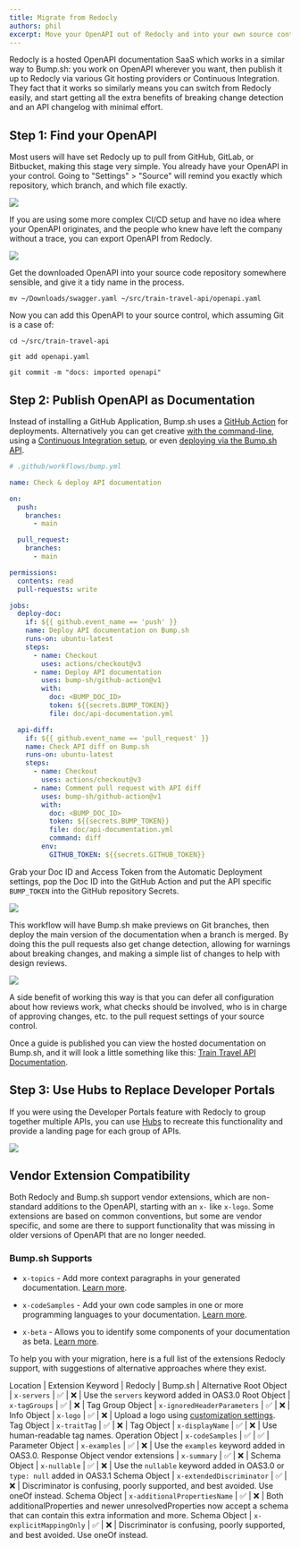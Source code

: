 ```yaml
---
title: Migrate from Redocly
authors: phil
excerpt: Move your OpenAPI out of Redocly and into your own source control, so you can control more of the workflow with all the same benefits.
---
```


Redocly is a hosted OpenAPI documentation SaaS which works in a similar way to Bump.sh: you work on OpenAPI wherever you want, then publish it up to Redocly via various Git hosting providers or Continuous Integration. They fact that it works so similarly means you can switch from Redocly easily, and start getting all the extra benefits of breaking change detection and an API changelog with minimal effort.

## Step 1: Find your OpenAPI

Most users will have set Redocly up to pull from GitHub, GitLab, or Bitbucket, making this stage very simple. You already have your OpenAPI in your control. Going to "Settings" > "Source" will remind you exactly which repository, which branch, and which file exactly. 

![](/images/guides/migrating-from-redocly/source-code.png)

If you are using some more complex CI/CD setup and have no idea where your OpenAPI originates, and the people who knew have left the company without a trace, you can export OpenAPI from Redocly. 

![](/images/guides/migrating-from-redocly/export-from-redocly.png)

Get the downloaded OpenAPI into your source code repository somewhere sensible, and give it a tidy name in the process.

```
mv ~/Downloads/swagger.yaml ~/src/train-travel-api/openapi.yaml
```

Now you can add this OpenAPI to your source control, which assuming Git is a case of:

```
cd ~/src/train-travel-api

git add openapi.yaml

git commit -m "docs: imported openapi"
```

## Step 2: Publish OpenAPI as Documentation

Instead of installing a GitHub Application, Bump.sh uses a [GitHub Action](https://docs.bump.sh/help/continuous-integration/github-actions/) for deployments. Alternatively you can get creative [with the command-line](https://docs.bump.sh/help/continuous-integration/cli/), using a [Continuous Integration setup](https://docs.bump.sh/help/continuous-integration/ci/), or even [deploying via the Bump.sh API](https://docs.bump.sh/help/continuous-integration/api/). 

```yaml
# .github/workflows/bump.yml

name: Check & deploy API documentation

on:
  push:
    branches:
      - main

  pull_request:
    branches:
      - main

permissions:
  contents: read
  pull-requests: write

jobs:
  deploy-doc:
    if: ${{ github.event_name == 'push' }}
    name: Deploy API documentation on Bump.sh
    runs-on: ubuntu-latest
    steps:
      - name: Checkout
        uses: actions/checkout@v3
      - name: Deploy API documentation
        uses: bump-sh/github-action@v1
        with:
          doc: <BUMP_DOC_ID>
          token: ${{secrets.BUMP_TOKEN}}
          file: doc/api-documentation.yml

  api-diff:
    if: ${{ github.event_name == 'pull_request' }}
    name: Check API diff on Bump.sh
    runs-on: ubuntu-latest
    steps:
      - name: Checkout
        uses: actions/checkout@v3
      - name: Comment pull request with API diff
        uses: bump-sh/github-action@v1
        with:
          doc: <BUMP_DOC_ID>
          token: ${{secrets.BUMP_TOKEN}}
          file: doc/api-documentation.yml
          command: diff
        env:
          GITHUB_TOKEN: ${{secrets.GITHUB_TOKEN}}
```

Grab your Doc ID and Access Token from the Automatic Deployment settings, pop the Doc ID into the GitHub Action and put the API specific `BUMP_TOKEN` into the GitHub repository Secrets. 

![](/images/guides/migrating-from-redocly/automatic-deployment.png)

This workflow will have Bump.sh make previews on Git branches, then deploy the main version of the documentation when a branch is merged. By doing this the pull requests also get change detection, allowing for warnings about breaking changes, and making a simple list of changes to help with design reviews. 

![](/images/guides/migrating-from-redocly/bump-breaking-change.png)

A side benefit of working this way is that you can defer all configuration about how reviews work, what checks should be involved, who is in charge of approving changes, etc. to the pull request settings of your source control. 

Once a guide is published you can view the hosted documentation on Bump.sh, and it will look a little something like this: [Train Travel API Documentation](https://bump.sh/bump-examples/doc/train-travel-api).

## Step 3: Use Hubs to Replace Developer Portals

If you were using the Developer Portals feature with Redocly to group together multiple APIs, you can use [Hubs](https://docs.bump.sh/help/hubs/) to recreate this functionality and provide a landing page for each group of APIs.

![](/images/help/categories.png)

## Vendor Extension Compatibility

Both Redocly and Bump.sh support vendor extensions, which are non-standard additions to the OpenAPI, starting with an `x-` like `x-logo`. Some extensions are based on common conventions, but some are vendor specific, and some are there to support functionality that was missing in older versions of OpenAPI that are no longer needed.

### Bump.sh Supports

- `x-topics` - Add more context paragraphs in your generated documentation. [Learn more](https://docs.bump.sh/help/enhance-documentation-content/topics/).

- `x-codeSamples` - Add your own code samples in one or more programming languages to your documentation. [Learn more](https://docs.bump.sh/help/specification-support/doc-code-samples).

- `x-beta` - Allows you to identify some components of your documentation as beta. [Learn more](https://docs.bump.sh/help/specification-support/doc-beta).

To help you with your migration, here is a full list of the extensions Redocly support, with suggestions of alternative approaches where they exist.

Location | Extension Keyword | Redocly | Bump.sh | Alternative
Root Object | `x-servers` | ✅ | ❌ | Use the `servers` keyword added in OAS3.0
Root Object | `x-tagGroups` | ✅ | ❌ | 
Tag Group Object | `x-ignoredHeaderParameters` | ✅ | ❌ | 
Info Object | `x-logo` | ✅ | ❌ | Upload a logo using [customization settings](https://docs.bump.sh/help/customization-options/color-logo-meta-images/).
Tag Object | `x-traitTag` | ✅ | ❌ | 
Tag Object | `x-displayName` | ✅ | ❌ | Use human-readable tag names.
Operation Object | `x-codeSamples` | ✅ | ✅ | 
Parameter Object | `x-examples` | ✅ | ❌ | Use the `examples` keyword added in OAS3.0.
Response Object vendor extensions | `x-summary` | ✅ | ❌ | 
Schema Object | `x-nullable` | ✅ | ❌ | Use the `nullable` keyword added in OAS3.0 or `type: null` added in OAS3.1
Schema Object | `x-extendedDiscriminator` | ✅ | ❌ | Discriminator is confusing, poorly supported, and best avoided. Use oneOf instead.
Schema Object | `x-additionalPropertiesName` | ✅ | ❌ | Both additionalProperties and newer unresolvedProperties now accept a schema that can contain this extra information and more.
Schema Object | `x-explicitMappingOnly` | ✅ | ❌ | Discriminator is confusing, poorly supported, and best avoided. Use oneOf instead.
